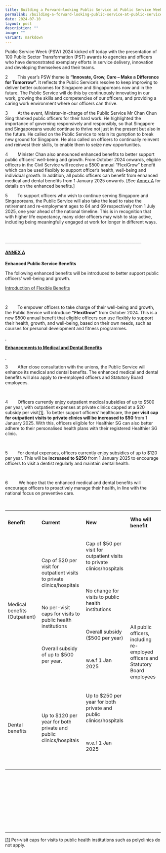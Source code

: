 ```yaml
---
title: Building a Forward–looking Public Service at Public Service Week 2024
permalink: /building-a-forward-looking-public-service-at-public-service-week-2024/
date: 2024-07-10
layout: post
description: ""
image: ""
variant: markdown
---
```

<p>Public Service Week (PSW) 2024 kicked off today with the presentation
of 100 Public Sector Transformation (PST) awards to agencies and officers
who have demonstrated exemplary efforts in service delivery, innovation
and developing themselves and their teams.</p>
<p></p>
<p>2&nbsp;&nbsp;&nbsp;&nbsp;&nbsp;&nbsp;&nbsp; This year’s PSW theme is <strong>“Innovate, Grow, Care – Make a Difference for Tomorrow”</strong>.<strong> </strong>It<strong> </strong>reflects
the Public Service’s resolve to keep improving to deliver better outcomes
for Singapore and Singaporeans now and in the future. The Public Service
will do this by continuously innovating in our work, growing the skills
and competencies of our officers, and providing a caring work environment
where our officers can thrive.</p>
<p>3&nbsp;&nbsp;&nbsp;&nbsp;&nbsp;&nbsp;&nbsp; At the event, Minister-in-charge
of the Public Service Mr Chan Chun Sing thanked public officers for their
hard work. He highlighted the importance of governing responsively and
responsibly, so that Singapore and Singaporeans would continue to thrive
not just in the present but also in the future. He called on the Public
Service to retain its gumption to break new ground for Singapore. He also
called on officers to continually reinvent and reinvest their skills, to
enable them to seize new opportunities.</p>
<p>4&nbsp;&nbsp;&nbsp;&nbsp;&nbsp;&nbsp;&nbsp; Minister Chan also announced
enhanced benefits to better support public officers’ well-being and growth.
From October 2024 onwards, eligible officers in the Civil Service will
receive a $500 annual “FlexiGrow” benefit which can be used flexibly to
support officer’s health, well-being and individual growth. In addition,
all public officers can benefit from enhanced medical and dental benefits
from 1 January 2025 onwards. [See <u>Annex A</u> for details on the enhanced
benefits.]</p>
<p>5&nbsp;&nbsp;&nbsp;&nbsp;&nbsp;&nbsp;&nbsp; To support officers who wish
to continue serving Singapore and Singaporeans, the Public Service will
also take the lead to raise the retirement and re-employment ages to 64
and 69 respectively from 1 July 2025, one year ahead of the national timeline.
This is in recognition that with higher life expectancy, many older officers
may wish to stay active, including being meaningfully engaged at work for
longer in different ways.</p>
<p>&nbsp;</p>
<p>_____________________________________________________________________</p>
<h4><strong><u>ANNEX A</u></strong></h4>
<p></p>
<p><strong>Enhanced Public Service Benefits</strong>
</p>
<p>The following enhanced benefits will be introduced to better support public
officers’ well-being and growth.</p>
<p><u>Introduction of Flexible Benefits</u>
</p>
<p>&nbsp;</p>
<p>2&nbsp;&nbsp;&nbsp;&nbsp;&nbsp;&nbsp;&nbsp; To empower officers to take
charge of their well-being and growth, the Public Service will introduce <strong>“FlexiGrow”</strong> from
October 2024. This is a new $500 annual benefit that eligible officers
can use flexibly to support their health, growth, and well-being, based
on their own needs, such as courses for personal development and fitness
programmes.</p>
<p><strong><u>&nbsp;</u></strong>
</p>
<p><strong><u>Enhancements to Medical and Dental Benefits</u></strong>
</p>
<p><strong><u>&nbsp;</u></strong>
</p>
<p>3&nbsp;&nbsp;&nbsp;&nbsp;&nbsp;&nbsp;&nbsp; After close consultation with
the unions, the Public Service will enhance its medical and dental benefits.
The enhanced medical and dental benefits will also apply to re-employed
officers and Statutory Board employees.</p>
<p>&nbsp;</p>
<p>4&nbsp;&nbsp;&nbsp;&nbsp;&nbsp;&nbsp;&nbsp; Officers currently enjoy outpatient
medical subsidies of up to $500 per year, with outpatient expenses at private
clinics capped at a $20 subsidy per visit<a href="#_ftn1" rel="noopener noreferrer nofollow" target="_blank">[1]</a>. To better support officers’ healthcare, the <strong>per visit cap for outpatient visits to private clinics will be increased to $50</strong> from
1 January 2025. With this, officers eligible for Healthier SG can also
better adhere to their personalised health plans with their registered
Healthier SG clinic.</p>
<p>&nbsp;</p>
<p>5&nbsp;&nbsp;&nbsp;&nbsp;&nbsp;&nbsp;&nbsp; For dental expenses, officers
currently enjoy subsidies of up to $120 per year. This will be <strong>increased to $250</strong> from
1 January 2025 to encourage officers to visit a dentist regularly and maintain
dental health.</p>
<p>&nbsp;</p>
<p>6 &nbsp;&nbsp;&nbsp;&nbsp;&nbsp;&nbsp; &nbsp;We hope that the enhanced
medical and dental benefits will encourage officers to proactively manage
their health, in line with the national focus on preventive care.</p>
<p>&nbsp;</p>
<table style="minWidth: 100px">
<colgroup>
<col>
<col>
<col>
<col>
</colgroup>
<tbody>
<tr>
<td rowspan="1" colspan="1">
<p><strong>Benefit</strong>
</p>
</td>
<td rowspan="1" colspan="1">
<p><strong>Current</strong>
</p>
</td>
<td rowspan="1" colspan="1">
<p><strong>New</strong>
</p>
</td>
<td rowspan="1" colspan="1">
<p><strong>Who will benefit</strong>
</p>
</td>
</tr>
<tr>
<td rowspan="1" colspan="1">
<p>Medical benefits (Outpatient)</p>
</td>
<td rowspan="1" colspan="1">
<p>Cap of $20 per visit for outpatient visits to private clinics/hospitals</p>
<p>&nbsp;</p>
<p>No per-visit caps for visits to public health institutions</p>
<p>&nbsp;</p>
<p>Overall subsidy of up to $500 per year.</p>
</td>
<td rowspan="1" colspan="1">
<p>Cap of $50 per visit for outpatient visits to private clinics/hospitals</p>
<p>&nbsp;</p>
<p>No change for visits to public health institutions</p>
<p>&nbsp;</p>
<p>Overall subsidy ($500 per year)</p>
<p>&nbsp;</p>
<p>w.e.f 1 Jan 2025</p>
<p>&nbsp;</p>
</td>
<td rowspan="2" colspan="1">
<p>All public officers, including re-employed officers and Statutory Board
employees</p>
</td>
</tr>
<tr>
<td rowspan="1" colspan="1">
<p>Dental benefits</p>
</td>
<td rowspan="1" colspan="1">
<p>Up to $120 per year for both private and public clinics/hospitals</p>
</td>
<td rowspan="1" colspan="1">
<p>Up to $250 per year for both private and public clinics/hospitals</p>
<p>&nbsp;</p>
<p>w.e.f 1 Jan 2025</p>
<p>&nbsp;</p>
</td>
</tr>
</tbody>
</table>
<p>&nbsp;</p>
<p>&nbsp;</p>
<p>&nbsp;</p>
<p>&nbsp;</p>
<p><strong>&nbsp;</strong>
</p>
<p>
<br>
</p>
<hr>
<p><a href="#_ftnref1" rel="noopener noreferrer nofollow" target="_blank">[1]</a> Per-visit
caps for visits to public health institutions such as polyclinics do not
apply.</p>